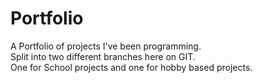 # Portfolio
A Portfolio of projects I've been programming. <br />
Split into two different branches here on GIT. <br />
One for School projects and one for hobby based projects.
